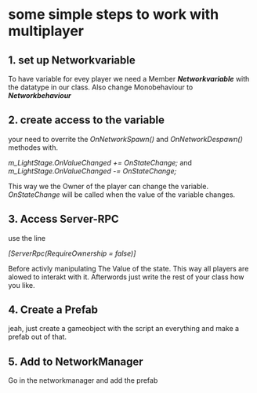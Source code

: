 # some simple steps to work with multiplayer

## 1. set up Networkvariable

To have variable for evey player we need a Member ***Networkvariable*** with the datatype in our class. Also change Monobehaviour to ***Networkbehaviour***

## 2. create access to the variable

your need to overrite the *OnNetworkSpawn()* and *OnNetworkDespawn()* methodes with.

*m_LightStage.OnValueChanged += OnStateChange;* and<br>
*m_LightStage.OnValueChanged -= OnStateChange;*

This way we the Owner of the player can change the variable. *OnStateChange* will be called when the value of the variable changes.

## 3. Access Server-RPC

use the line

*[ServerRpc(RequireOwnership = false)]*

Before activly manipulating The Value of the state. This way all players are alowed to interakt with it. Afterwords just write the rest of your class how you like.

## 4. Create a Prefab

jeah, just create a gameobject with the script an everything and make a prefab out of that.

## 5. Add to NetworkManager

Go in the networkmanager and add the prefab